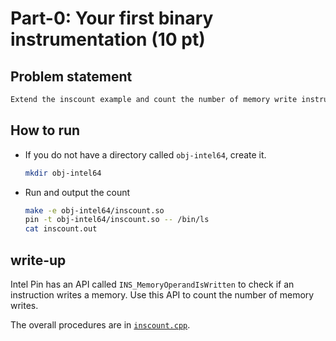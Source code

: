 # Part-0: Your first binary instrumentation (10 pt)

## Problem statement

```txt
Extend the inscount example and count the number of memory write instructions.
```

## How to run

- If you do not have a directory called `obj-intel64`, create it.

  ```bash
  mkdir obj-intel64
  ```

- Run and output the count

  ```bash
  make -e obj-intel64/inscount.so
  pin -t obj-intel64/inscount.so -- /bin/ls
  cat inscount.out
  ```

## write-up

Intel Pin has an API called `INS_MemoryOperandIsWritten` to check if an instruction writes a memory. Use this API to count the number of memory writes.

The overall procedures are in [`inscount.cpp`](./inscount.cpp).
